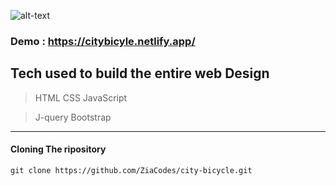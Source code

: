 ![alt-text](https://github.com/ZiaXDev/city-bicycle/blob/master/images/Loading.gif)

### Demo : https://citybicyle.netlify.app/


## Tech used to build the entire web Design

> HTML 
> CSS 
> JavaScript

> J-query
> Bootstrap 

***
#### Cloning The ripository

``` 
git clone https://github.com/ZiaCodes/city-bicycle.git 

```





